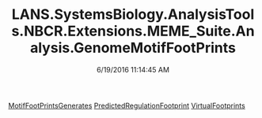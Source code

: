 ﻿---
title: LANS.SystemsBiology.AnalysisTools.NBCR.Extensions.MEME_Suite.Analysis.GenomeMotifFootPrints
date: 6/19/2016 11:14:45 AM
---

[MotifFootPrintsGenerates](T-LANS.SystemsBiology.AnalysisTools.NBCR.Extensions.MEME_Suite.Analysis.GenomeMotifFootPrints.MotifFootPrintsGenerates.html)
[PredictedRegulationFootprint](T-LANS.SystemsBiology.AnalysisTools.NBCR.Extensions.MEME_Suite.Analysis.GenomeMotifFootPrints.PredictedRegulationFootprint.html)
[VirtualFootprints](T-LANS.SystemsBiology.AnalysisTools.NBCR.Extensions.MEME_Suite.Analysis.GenomeMotifFootPrints.VirtualFootprints.html)
